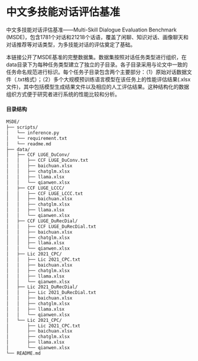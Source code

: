 # 中文多技能对话评估基准

中文多技能对话评估基准——Multi-Skill Dialogue Evaluation Benchmark (MSDE)，包含1781个对话和21218个话语，覆盖了闲聊、知识对话、画像聊天和对话推荐等对话类型，为多技能对话的评估奠定了基础。

本链接公开了MSDE基准的完整数据集。数据集按照对话任务类型进行组织，在data目录下为每种任务类型建立了独立的子目录。各子目录采用与论文中一致的任务命名规范进行标识。每个任务子目录包含两个主要部分：（1）原始对话数据文件（.txt格式）；（2）多个大规模预训练语言模型在该任务上的性能评估结果(.xlsx文件)，其中包括模型生成结果文件以及相应的人工评估结果。这种结构化的数据组织方式便于研究者进行系统的性能比较和分析。



#### 目录结构

```bash
MSDE/
├── scripts/                     
│   └── inference.py  
│   └── requirement.txt 
│   └── readme.md           
├── data/                     
│   ├── CCF LUGE_DuConv/
│   │   ├── CCF LUGE_DuConv.txt
│   │   ├── baichuan.xlsx
│   │   ├── chatglm.xlsx
│   │   ├── llama.xlsx
│   │   └── qianwen.xlsx
│   ├── CCF LUGE_LCCC/
│   │   ├── CCF LUGE_LCCC.txt
│   │   ├── baichuan.xlsx
│   │   ├── chatglm.xlsx
│   │   ├── llama.xlsx
│   │   └── qianwen.xlsx
│   ├── CCF LUGE_DuRecDial/
│   │   ├── CCF LUGE_DuRecDial.txt
│   │   ├── baichuan.xlsx
│   │   ├── chatglm.xlsx
│   │   ├── llama.xlsx
│   │   └── qianwen.xlsx
│   ├── Lic 2021_CPC/
│   │   ├── Lic 2021_CPC.txt
│   │   ├── baichuan.xlsx
│   │   ├── chatglm.xlsx
│   │   ├── llama.xlsx
│   │   └── qianwen.xlsx
│   ├── Lic 2021_DuRecDial/
│   │   ├── Lic 2021_DuRecDial.txt
│   │   ├── baichuan.xlsx
│   │   ├── chatglm.xlsx
│   │   ├── llama.xlsx
│   │   └── qianwen.xlsx
│   └── Lic 2021_CPC/
│       ├── Lic 2021_CPC.txt
│       ├── baichuan.xlsx
│       ├── chatglm.xlsx
│       ├── llama.xlsx
│       └── qianwen.xlsx
└── README.md

```





